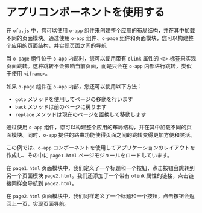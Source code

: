 <template is="exm-article">
<a href="../../publics/examples/use-app/demo.html" preview></a>
<a href="../../publics/examples/use-app/page1.html" main></a>
<a href="../../publics/examples/use-app/page2.html"></a>
</template>

# アプリコンポーネントを使用する

在 `ofa.js` 中，您可以使用 `o-app` 组件来创建整个应用的布局结构，并在其中加载不同的页面模块。通过使用 `o-app` 组件、`o-page` 组件和页面模块，您可以构建整个应用的页面结构，并实现页面之间的导航

当 `o-page` 组件位于 `o-app` 内部时，您可以使用带有 `olink` 属性的 `<a>` 标签来实现页面跳转。这种跳转不会影响当前页面，而是只会在 `o-app` 内部进行跳转，类似于使用 `<iframe>`。

如果 `o-page` 组件在 `o-app` 内部，您还可以使用以下方法：
- `goto` メソッドを使用してページの移動を行います
- `back` メソッドは前のページに戻ります
- `replace` メソッドは現在のページを置換して移動します

通过使用 `o-app` 组件，您可以构建整个应用的布局结构，并在其中加载不同的页面模块。同时，`o-app` 提供的路由功能使得页面之间的跳转变得更加方便和灵活。

この例では、`o-app` コンポーネントを使用してアプリケーションのレイアウトを作成し、その中に `page1.html` ページモジュールをロードしています。

在 `page1.html` 页面模块中，我们定义了一个标题和一个按钮，点击按钮会跳转到另一个页面模块 `page2.html`。我们还添加了一个带有 `olink` 属性的链接，点击链接同样会导航到 `page2.html`。

在 `page2.html` 页面模块中，我们同样定义了一个标题和一个按钮，点击按钮会返回上一页，实现页面导航。
